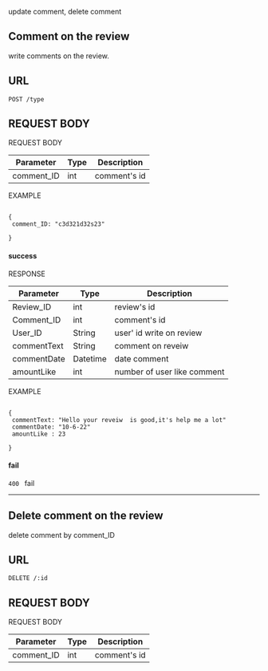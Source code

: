 update comment, delete comment 
## Comment on the review   ##
write comments on the review.

## URL ##
`POST /type`

## REQUEST BODY ##
REQUEST BODY


| Parameter	    |      Type     | Description |
| ------------- | ------------- |-------------| 
| comment_ID    | int           | comment's id|


EXAMPLE 
```

{
 comment_ID: "c3d321d32s23"

}

```
#### success

RESPONSE

| Parameter	    |      Type     | Description |
| ------------- | ------------- |-------------|
| Review_ID     | int       | review's id|
| Comment_ID    | int       | comment's id  |
| User_ID       | String        | user' id write on review   |
| commentText   | String     | comment on reveiw |
| commentDate   | Datetime      | date comment|
| amountLike    | int           | number of user like comment|

EXAMPLE

```

{
 commentText: "Hello your reveiw  is good,it's help me a lot"
 commentDate: "10-6-22"
 amountLike : 23 

}

```
 
#### fail 
`400 ` fail
***

## Delete comment on the review   ##
delete comment by comment_ID

## URL ##

`DELETE /:id`

## REQUEST BODY ##
REQUEST BODY


| Parameter	    |      Type     | Description |
| ------------- | ------------- |-------------| 
| comment_ID    | int           | comment's id|


